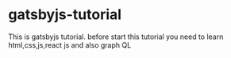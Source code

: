 # gatsbyjs-tutorial
This is gatsbyjs tutorial. before start this tutorial you need to learn html,css,js,react js and also graph QL
